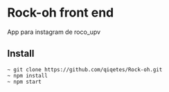 # Rock-oh front end
App para instagram de roco_upv

## Install
```
~ git clone https://github.com/qiqetes/Rock-oh.git
~ npm install
~ npm start
```
